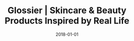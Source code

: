 ---
layout: site
title: "Glossier | Skincare & Beauty Products Inspired by Real Life"
date: 2018-01-01
categories: [community]
version: 1.5.9
major: 1
minor: 5
patch: 9
slug: glossier
link: https://www.glossier.com/
submitter: lpolepeddi
permalink: /sites/:slug
---